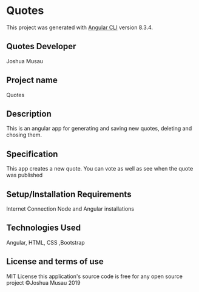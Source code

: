 # Quotes

This project was generated with [Angular CLI](https://github.com/angular/angular-cli) version 8.3.4.

## Quotes Developer
Joshua Musau
## Project name
Quotes

## Description
This is an angular app for generating and saving new quotes, deleting and chosing them.

## Specification
This app creates a new quote.
You can vote as well as see when the quote was published

## Setup/Installation Requirements
Internet Connection
Node and Angular installations

## Technologies Used
Angular, HTML, CSS ,Bootstrap
## License and terms of use
MIT License this application's source code is free for any open source project
©Joshua Musau 2019

